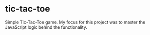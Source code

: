 # tic-tac-toe
Simple Tic-Tac-Toe game. My focus for this project was to master the JavaScript logic behind the functionality.
